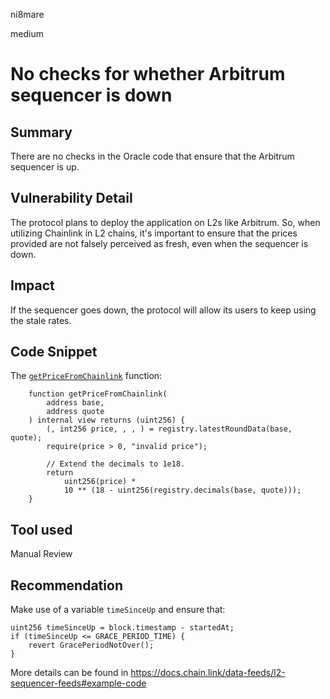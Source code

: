 ni8mare

medium

# No checks for whether Arbitrum sequencer is down

## Summary
There are no checks in the Oracle code that ensure that the Arbitrum sequencer is up.

## Vulnerability Detail
The protocol plans to deploy the application on L2s like Arbitrum. So, when utilizing Chainlink in L2 chains, it's important to ensure that the prices provided are not falsely perceived as fresh, even when the sequencer is down. 

## Impact
If the sequencer goes down, the protocol will allow its users to keep using the stale rates.

## Code Snippet
The [`getPriceFromChainlink`](https://github.com/sherlock-audit/2023-05-ironbank/blob/main/ib-v2/src/protocol/oracle/PriceOracle.sol#L66) function:

```solidity
    function getPriceFromChainlink(
        address base,
        address quote
    ) internal view returns (uint256) {
        (, int256 price, , , ) = registry.latestRoundData(base, quote); 
        require(price > 0, "invalid price"); 

        // Extend the decimals to 1e18.
        return
            uint256(price) *
            10 ** (18 - uint256(registry.decimals(base, quote)));
    }

```

## Tool used

Manual Review

## Recommendation

Make use of a variable `timeSinceUp` and ensure that:

```solidity
uint256 timeSinceUp = block.timestamp - startedAt;
if (timeSinceUp <= GRACE_PERIOD_TIME) {
    revert GracePeriodNotOver();
}
```
More details can be found in https://docs.chain.link/data-feeds/l2-sequencer-feeds#example-code
